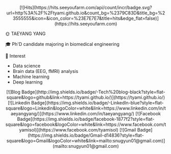 <div align=center>
[![Hits](https://hits.seeyoufarm.com/api/count/incr/badge.svg?url=http%3A%2F%2Ftyami.github.io&count_bg=%2379C83D&title_bg=%23555555&icon=&icon_color=%23E7E7E7&title=hits&edge_flat=false)](https://hits.seeyoufarm.com)
</div>

🌞 TAEYANG YANG

🎓 Ph'D candidate majoring in biomedical engineering

💖 Interest
- Data science
- Brain data (EEG, fMRI) analysis
- Machine learning
- Deep learning

<div align=center>
[![Blog Badge](http://img.shields.io/badge/-Tech%20blog-black?style=flat-square&logo=github&link=https://tyami.github.io/)](https://tyami.github.io/)   [![Linkedin Badge](https://img.shields.io/badge/-LinkedIn-blue?style=flat-square&logo=Linkedin&logoColor=white&link=https://www.linkedin.com/in/taeyangyang/)](https://www.linkedin.com/in/taeyangyang/)   [![Facebook Badge](https://img.shields.io/badge/facebook-1877f2?style=flat-square&logo=facebook&logoColor=white&link=https://www.facebook.com/tyamisol)](https://www.facebook.com/tyamisol)   [![Gmail Badge](https://img.shields.io/badge/Gmail-d14836?style=flat-square&logo=Gmail&logoColor=white&link=mailto:snugyun01@gmail.com)](mailto:snugyun01@gmail.com)
</div>
